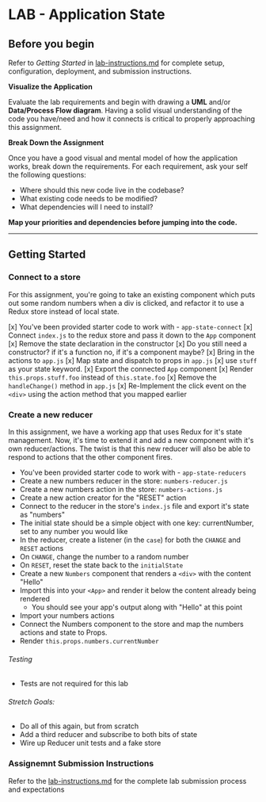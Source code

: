 # LAB - Application State

## Before you begin
Refer to *Getting Started*  in [lab-instructions.md](../../../reference/submission-instructions/labs.md) for complete setup, configuration, deployment, and submission instructions.

**Visualize the Application**

Evaluate the lab requirements and begin with drawing a **UML** and/or **Data/Process Flow diagram**.  Having a solid visual understanding of the code you have/need and how it connects is critical to properly approaching this assignment.

**Break Down the Assignment**

Once you have a good visual and mental model of how the application works, break down the requirements. For each requirement, ask your self the following questions:

* Where should this new code live in the codebase?
* What existing code needs to be modified?
* What dependencies will I need to install?

**Map your priorities and dependencies before jumping into the code.**

---

## Getting Started

### Connect to a store
For this assignment, you're going to take an existing component which puts out some random numbers when a div is clicked, and refactor it to use a Redux store instead of local state.

[x] You've been provided starter code to work with - `app-state-connect`
[x] Connect `index.js` to the redux store and pass it down to the `App` component
[x] Remove the state declaration in the constructor
  [x] Do you still need a constructor? if it's a function no, if it's a component maybe?
[x] Bring in the actions to `app.js`
[x] Map state and dispatch to props in `app.js`
  [x] use `stuff` as your state keyword.
[x]  Export the connected `App` component
[x]  Render `this.props.stuff.foo` instead of `this.state.foo`
[x] Remove the `handleChange()` method in `app.js`
[x] Re-Implement the click event on the `<div>` using the action method that you mapped earlier


### Create a new reducer
In this assignment, we have a working app that uses Redux for it's state management. Now, it's time to extend it and add a new component with it's own reducer/actions. The twist is that this new reducer will also be able to respond to actions that the other component fires.

* You've been provided starter code to work with - `app-state-reducers`
* Create a new numbers reducer in the store: `numbers-reducer.js`
* Create a new numbers action in the store: `numbers-actions.js`
* Create a new action creator for the "RESET" action
* Connect to the reducer in the store's `index.js` file and export it's state as "numbers"
* The initial state should be a simple object with one key: currentNumber, set to any number you would like
* In the reducer, create a listener (in the `case`) for both the `CHANGE` and `RESET` actions
* On `CHANGE`, change the number to a random number
* On `RESET`, reset the state back to the `initialState`
* Create a new `Numbers` component that renders a `<div>` with the content "Hello"
* Import this into your `<App>` and render it below the content already being rendered
  * You should see your app's output along with "Hello" at this point
* Import your numbers actions
* Connect the Numbers component to the store and map the numbers actions and state to Props.
* Render `this.props.numbers.currentNumber`


###### Testing
* Tests are not required for this lab

###### Stretch Goals:
* Do all of this again, but from scratch
* Add a third reducer and subscribe to both bits of state
* Wire up Reducer unit tests and a fake store


### Assignemnt Submission Instructions
Refer to the [lab-instructions.md](../../../reference/submission-instructions/labs.md) for the complete lab submission process and expectations
